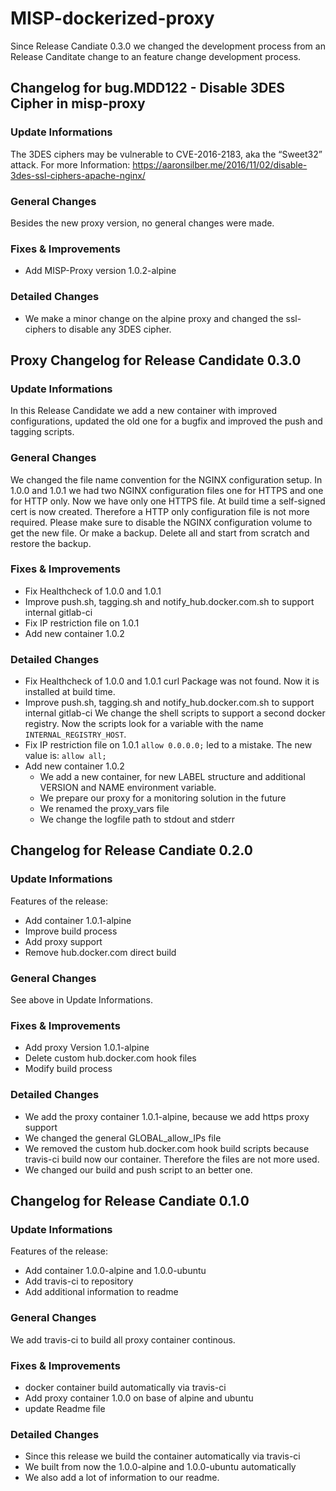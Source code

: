 # MISP-dockerized-proxy
Since Release Candiate 0.3.0 we changed the development process from an Release Canditate change to an feature change development process.


## Changelog for bug.MDD122 - Disable 3DES Cipher in misp-proxy
### Update Informations 
The 3DES ciphers may be vulnerable to CVE-2016-2183, aka the “Sweet32” attack.
For more Information: https://aaronsilber.me/2016/11/02/disable-3des-ssl-ciphers-apache-nginx/
### General Changes
Besides the new proxy version, no general changes were made.
### Fixes & Improvements
- Add MISP-Proxy version 1.0.2-alpine
### Detailed Changes
- We make a minor change on the alpine proxy and changed the ssl-ciphers to disable any 3DES cipher.



## Proxy Changelog for Release Candidate 0.3.0
### Update Informations
In this Release Candidate we add a new container with improved configurations, updated the old one for a bugfix and improved the push and tagging scripts.
### General Changes
We changed the file name convention for the NGINX configuration setup. In 1.0.0 and 1.0.1 we had two NGINX configuration files one for HTTPS and one for HTTP only. Now we have only one HTTPS file.
At build time a self-signed cert is now created. Therefore a HTTP only configuration file is not more required.
Please make sure to disable the NGINX configuration volume to get the new file. Or make a backup. Delete all and start from scratch and restore the backup.


### Fixes & Improvements
- Fix Healthcheck of 1.0.0 and 1.0.1
- Improve push.sh, tagging.sh and notify_hub.docker.com.sh to support internal gitlab-ci
- Fix IP restriction file on 1.0.1
- Add new container 1.0.2

### Detailed Changes
- Fix Healthcheck of 1.0.0 and 1.0.1
  curl Package was not found. Now it is installed at build time.
- Improve push.sh, tagging.sh and notify_hub.docker.com.sh to support internal gitlab-ci
  We change the shell scripts to support a second docker registry. Now the scripts look for a variable with the name `INTERNAL_REGISTRY_HOST`.
- Fix IP restriction file on 1.0.1
  `allow 0.0.0.0;` led to a mistake. The new value is: `allow all;`
- Add new container 1.0.2
  - We add a new container, for new LABEL structure and additional VERSION and NAME environment variable.
  - We prepare our proxy for a monitoring solution in the future
  - We renamed the proxy_vars file
  - We change the logfile path to stdout and stderr


## Changelog for Release Candiate 0.2.0
### Update Informations 
Features of the release:
- Add container 1.0.1-alpine
- Improve build process
- Add proxy support
- Remove hub.docker.com direct build
### General Changes
See above in Update Informations.
### Fixes & Improvements
* Add proxy Version 1.0.1-alpine
* Delete custom hub.docker.com hook files
* Modify build process
### Detailed Changes
- We add the proxy container 1.0.1-alpine, because we add https proxy support
- We changed the general GLOBAL_allow_IPs file
- We removed the custom hub.docker.com hook build scripts because travis-ci build now our container. Therefore the files are not more used.
- We changed our build and push script to an better one.

## Changelog for Release Candiate 0.1.0
### Update Informations 
Features of the release:
- Add container 1.0.0-alpine and 1.0.0-ubuntu
- Add travis-ci to repository
- Add additional information to readme
### General Changes
We add travis-ci to build all proxy container continous.
### Fixes & Improvements
* docker container build automatically via travis-ci
* Add proxy container 1.0.0 on base of alpine and ubuntu
* update Readme file
### Detailed Changes
- Since this release we build the container automatically via travis-ci
- We built from now the 1.0.0-alpine and 1.0.0-ubuntu automatically
- We also add a lot of information to our readme.
